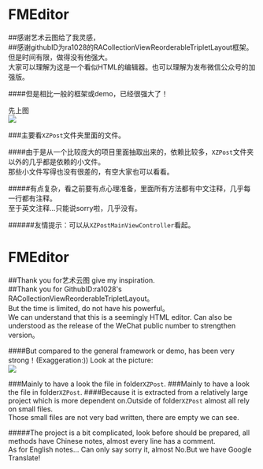 # FMEditor
##感谢艺术云图给了我灵感，<br>
##感谢githubID为ra1028的RACollectionViewReorderableTripletLayout框架。<br>
但是时间有限，做得没有他强大。<br>
大家可以理解为这是一个看似HTML的编辑器。也可以理解为发布微信公众号的加强版。<br>

####但是相比一般的框架或demo，已经很强大了！

先上图<br>
![](https://raw.githubusercontent.com/brainHaert/FMEditor/master/showgif.gif)

###主要看`XZPost`文件夹里面的文件。

####由于是从一个比较庞大的项目里面抽取出来的，依赖比较多，`XZPost`文件夹以外的几乎都是依赖的小文件。<br>
那些小文件写得也没有很差的，有空大家也可以看看。

#####有点复杂，看之前要有点心理准备，里面所有方法都有中文注释，几乎每一行都有注释。<br>
至于英文注释...只能说sorry啦，几乎没有。

######友情提示：可以从`XZPostMainViewController`看起。


# FMEditor
##Thank you for艺术云图 give my inspiration.<br>
##Thank you for GithubID:ra1028's RACollectionViewReorderableTripletLayout。<br>
But the time is limited, do not have his powerful。<br>
We can understand that this is a seemingly HTML editor. Can also be understood as the release of the WeChat public number to strengthen version。<br>

####But compared to the general framework or demo, has been very strong！(Exaggeration:))
Look at the picture:<br>
![](https://raw.githubusercontent.com/brainHaert/FMEditor/master/showgif.gif)

###Mainly to have a look the file in folder`XZPost`.
###Mainly to have a look the file in folder`XZPost`.
####Because it is extracted from a relatively large project which is more dependent on.Outside of folder`XZPost` almost all rely on small files.<br>
Those small files are not very bad written, there are empty we can see.

#####The project is a bit complicated, look before should be prepared, all methods have Chinese notes, almost every line has a comment.<br>
As for English notes... Can only say sorry it, almost No.But we have Google Translate!
